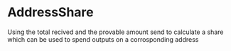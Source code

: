 # AddressShare
Using the total recived and the provable amount send to calculate a share which can be used to spend outputs on a corrosponding address
